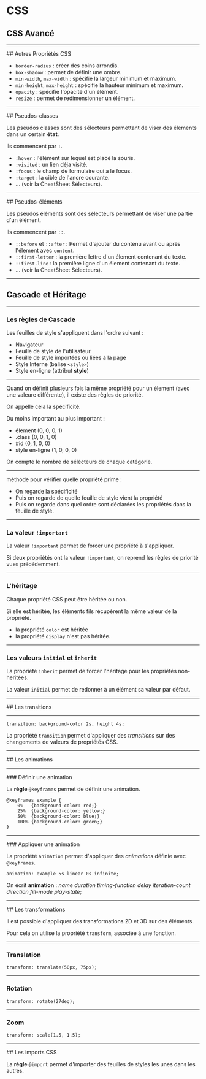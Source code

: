 # CSS
## CSS Avancé



---



## Autres Propriétés CSS

- `border-radius` : créer des coins arrondis.
- `box-shadow` : permet de définir une ombre.
- `min-width`, `max-width` : spécifie la largeur minimum et maximum.
- `min-height`, `max-height` : spécifie la hauteur minimum et maximum.
- `opacity` : spécifie l'opacité d'un élément.
- `resize` : permet de redimensionner un élément.



---



## Pseudos-classes

Les pseudos classes sont des sélecteurs permettant de viser des élements dans un certain **état**.

Ils commencent par `:`.

- `:hover` : l'élément sur lequel est placé la souris.
- `:visited` : un lien déja visité.
- `:focus` : le champ de formulaire qui a le focus.
- `:target` : la cible de l'ancre courante.
- ... (voir la CheatSheet Sélecteurs).



---



## Pseudos-éléments

Les pseudos éléments sont des sélecteurs permettant de viser une partie d'un élément.

Ils commencent par `::`.

- `::before` et `::after` : Permet d'ajouter du contenu avant ou après l'élement avec `content`.
- `::first-letter` : la première lettre d'un élement contenant du texte.
- `::first-line` : la première ligne d'un élement contenant du texte.
- ... (voir la CheatSheet Sélecteurs).



---



## Cascade et Héritage


***


### Les règles de Cascade

Les feuilles de style s'appliquent dans l'ordre suivant :
- Navigateur
- Feuille de style de l'utilisateur
- Feuille de style importées ou liées à la page
- Style Interne (balise `<style>`)
- Style en-ligne (attribut **style**)


***


Quand on définit plusieurs fois la même propriété pour un élement (avec une valeure différente), il existe des règles de priorité.

On appelle cela la spécificité.

Du moins important au plus important :
- élement (0, 0, 0, 1)
- .class (0, 0, 1, 0)
- \#id (0, 1, 0, 0)
- style en-ligne (1, 0, 0, 0)

On compte le nombre de sélécteurs de chaque catégorie.


***


méthode pour vérifier quelle propriété prime :
- On regarde la spécificité
- Puis on regarde de quelle feuille de style vient la propriété
- Puis on regarde dans quel ordre sont déclarées les propriétés dans la feuille de style.


***


### La valeur `!important`

La valeur `!important` permet de forcer une propriété à s'appliquer.

Si deux propriétés ont la valeur `!important`, on reprend les règles de priorité vues précédemment.



---



### L'héritage

Chaque propriété CSS peut être héritée ou non.

Si elle est héritée, les éléments fils récupèrent la même valeur de la propriété.

- la propriété `color` est héritée
- la propriété `display` n'est pas héritée.


***


### Les valeurs `initial` et `inherit`

La propriété `inherit` permet de forcer l'héritage pour les propriétés non-heritées.

La valeur `initial` permet de redonner à un élément sa valeur par défaut.



---



## Les transitions


<div class="demo transition"></div>


***


`transition: background-color 2s, height 4s;`

La propriété `transition` permet d'appliquer des _transitions_ sur des changements de valeurs de propriétés CSS.



---



## Les animations


<div class="demo animation"></div>


***


### Définir une animation

La **règle** `@keyframes` permet de définir une animation.

```
@keyframes example {
    0%   {background-color: red;}
    25%  {background-color: yellow;}
    50%  {background-color: blue;}
    100% {background-color: green;}
}
```


***



### Appliquer une animation

La propriété `animation` permet d'appliquer des _animations_ définie avec `@keyframes`.

`animation: example 5s linear 0s infinite;`

On écrit **animation** : _name duration timing-function delay iteration-count direction fill-mode play-state_;



---



## Les transformations

Il est possible d'appliquer des transformations 2D et 3D sur des éléments.

Pour cela on utilise la propriété `transform`, associée à une fonction.


***


### Translation


<div class="demo translation"></div>

`transform: translate(50px, 75px);`


***


### Rotation


<div class="demo rotation"></div>

`transform: rotate(27deg);`


***


### Zoom


<div class="demo scaling"></div>

`transform: scale(1.5, 1.5);`



---



## Les imports CSS

La **règle** `@import` permet d'importer des feuilles de styles les unes dans les autres.
